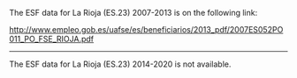 The ESF data for La Rioja (ES.23) 2007-2013 is on the following link:

http://www.empleo.gob.es/uafse/es/beneficiarios/2013_pdf/2007ES052PO011_PO_FSE_RIOJA.pdf

---

The ESF data for La Rioja (ES.23) 2014-2020 is not available.

